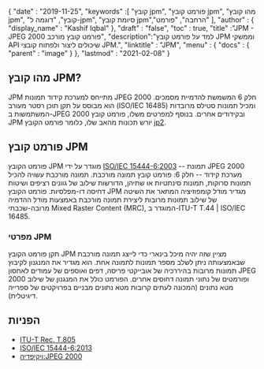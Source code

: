 {
  "date" : "2019-11-25",
  "keywords" :[ "קובץ jpm", "פורמט קובץ jpm", "מהו קובץ jpm", "קובץ", "דוגמה ל-jpm", "סיומת קובץ jpm","הרחבה", "פורמט" ],
  "author" : {
    "display_name" : "Kashif Iqbal"
},
  "draft" : "false",
  "toc" : true,
  "title" :"JPM - JPEG 2000 פורמט קובץ מורכב",
  "description":"למד על פורמט קובץ JPM וממשקי API שיכולים ליצור ולפתוח קובצי JPM.",
  "linktitle" : "JPM",
  "menu" : {
    "docs" : {
      "parent" : "image"
}
},
  "lastmod" : "2021-02-08"
}

## מהו קובץ JPM?

JPM מתייחס למערכת קידוד תמונות JPEG 2000 חלק 6 המשמשת להדמיית מסמכים. הוא מבוסס על תקן תוכן רסטר מעורב (ISO/IEC 16485) ומכיל תמונות סטילס מרובדות המשתמשות ב-JPEG 2000 ובקידודים אחרים. בנוסף למפרטים משלו, פורמט קובץ JPM יורש תכונות מהאב שלו, כלומר פורמט הקובץ [jp2](/he/image/jp2/).

## פורמט קובץ JPM

פורמט הקובץ JPM מוגדר על ידי [ISO/IEC 15444-6:2003](https://www.iso.org/standard/61124.html) -- תמונת JPEG 2000 מערכת קידוד -- חלק 6: פורמט קובץ תמונה מורכבת. תמונה מורכבת עשויה להכיל תמונות סרוקות, תמונות סינתטיות או שתיהן, הדורשות שילוב של גוונים רציפים ושיטות דחיסה דו-מפלסיות. פורמט הקובץ JPM מגדיר מודל קומפוזיציה המתאר את השיטה של שילוב תמונות מרובות ליצירת תמונה מורכבת באמצעות מודל ההדמיה מרובה-שכבתי Mixed Raster Content (MRC), המוגדר ב-ITU-T T.44 | ISO/IEC 16485.

### מפרטי JPM
תקן פורמט הקובץ JPM מציין שזה יהיה מיכל בינארי כדי לייצג תמונה מורכבת שבאמצעותה ניתן לשלב מספר תמונות לתמונה אחת. הוא מגדיר את המנגנון לקיבוץ תמונות מרובות בהיררכיה של אובייקטי פריסה, דפים ואוספים של עמודים לאחסון JPEG 2000 ופורמטים של נתוני תמונה דחוסים אחרים. הפורמט כולל את המנגנון של שילוב מטא נתונים (המכונה לעתים קרובות מטא נתונים מבניים בפרויקטים של ספרייה דיגיטלית).

## הפניות

* [ITU-T Rec. T.805](https://www.itu.int/rec/T-REC-T.805/en)
* [ISO/IEC 15444-6:2013](https://www.iso.org/standard/61124.html)
* [ויקיפדיה:JPEG 2000](https://en.wikipedia.org/wiki/JPEG_2000)

